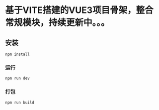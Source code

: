 # 基于VITE搭建的VUE3项目骨架，整合常规模块，持续更新中。。。

## 安装
```
npm install
```

### 运行
```
npm run dev
```

### 打包
```
npm run build
```

